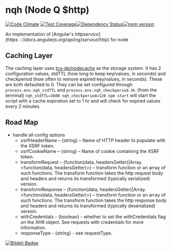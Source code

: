 nqh (Node Q $http)
===========
[![Code Climate](https://codeclimate.com/github/nexus-uw/nqh.png)](https://codeclimate.com/github/nexus-uw/nqh) [![Test Coverage](https://codeclimate.com/github/nexus-uw/nqh/coverage.png)](https://codeclimate.com/github/nexus-uw/nqh)[![Dependency Status](https://gemnasium.com/nexus-uw/nqh.svg)](https://gemnasium.com/nexus-uw/nqh)[![npm version](https://badge.fury.io/js/nqh.svg)](https://badge.fury.io/js/nqh)


An implementation of [Angular's $http service](https://docs.angularjs.org/api/ng/service/$http) for node

Caching Layer
-------------
The caching layer uses [tcs-de/nodecache](https://github.com/tcs-de/nodecache) as the storage system. It has 2 configuration values, stdTTL (how long to keep key/values, in seconds) and checkperiod (how often to remove expired key/values, in seconds). These are both defaulted to 0. They can be set configured through `process.env.nqh_stdTTL` and `process.env.nqh_checkperiod`.
  ie. (from the terminal) `nqh_stdTTL=3600 nqh_checkperiod=120 npm start` will start the script with a cache expiration set to 1 hr and will check for expired values every 2 minutes.

Road Map
--------
 - handle all config options
    -  xsrfHeaderName – {string} – Name of HTTP header to populate with the XSRF token.
    - xsrfCookieName – {string} – Name of cookie containing the XSRF token.
    - transformRequest – {function(data, headersGetter)|Array.<function(data, headersGetter)>} – transform function or an array of such functions. The transform function takes the http request body and headers and returns its transformed (typically serialized) version.
    - transformResponse – {function(data, headersGetter)|Array.<function(data, headersGetter)>} – transform function or an array of such functions. The transform function takes the http response body and headers and returns its transformed (typically deserialized) version.
    - withCredentials - {boolean} - whether to set the withCredentials flag on the XHR object. See requests with credentials for more information.
    - responseType - {string} - see requestType.


[![Bitdeli Badge](https://d2weczhvl823v0.cloudfront.net/nexus-uw/nqh/trend.png)](https://bitdeli.com/free "Bitdeli Badge")


